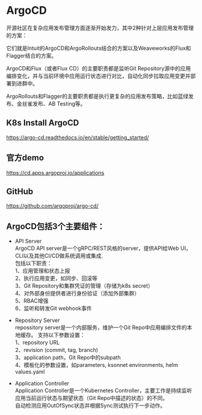 # ArgoCD
开源社区在复杂应用发布管理方面逐渐开始发力，其中2种针对上层应用发布管理的方案：     
 
它们就是Intuit的ArgoCD和ArgoRollouts结合的方案以及Weaveworks的Flux和Flagger结合的方案。                   

ArgoCD和Flux（或者Flux CD）的主要职责都是监听Git Repository源中的应用编排变化，并与当前环境中应用运行状态进行对比，自动化同步拉取应用变更并部署到进群中。         

ArgoRollouts和Flagger的主要职责都是执行更复杂的应用发布策略，比如蓝绿发布、金丝雀发布、AB Testing等。                

## K8s Install ArgoCD
https://argo-cd.readthedocs.io/en/stable/getting_started/

## 官方demo
https://cd.apps.argoproj.io/applications

## GitHub
https://github.com/argoproj/argo-cd/


## ArgoCD包括3个主要组件：

* API Server             
ArgoCD API server是一个gRPC/REST风格的server，提供API给Web UI，CLI以及其他CI/CD做系统调用或集成.             
包括以下职责：         
1、应用管理和状态上报       
2、执行应用变更，如同步、回滚等        
3、Git Repository和集群凭证的管理（存储为k8s secret）        
4、对外部身份提供者进行身份验证（添加外部集群）        
5、RBAC增强      
6、监听和转发Git webhook事件          

* Repository Server        
repossitory server是一个内部服务，维护一个Git Repo中应用编排文件的本地缓存。
支持以下参数设置：       
1、repository URL     
2、revision (commit, tag, branch)       
3、application path，Git Repo中的subpath          
4、模板化的参数设置，如parameters, ksonnet environments, helm values.yaml          

* Application Controller           
Application Controller是一个Kubernetes Controller，主要工作是持续监听应用当前运行状态与期望状态（Git Repo中描述的状态）的不同。       
自动检测应用OutOfSync状态并根据Sync测试执行下一步动作。
